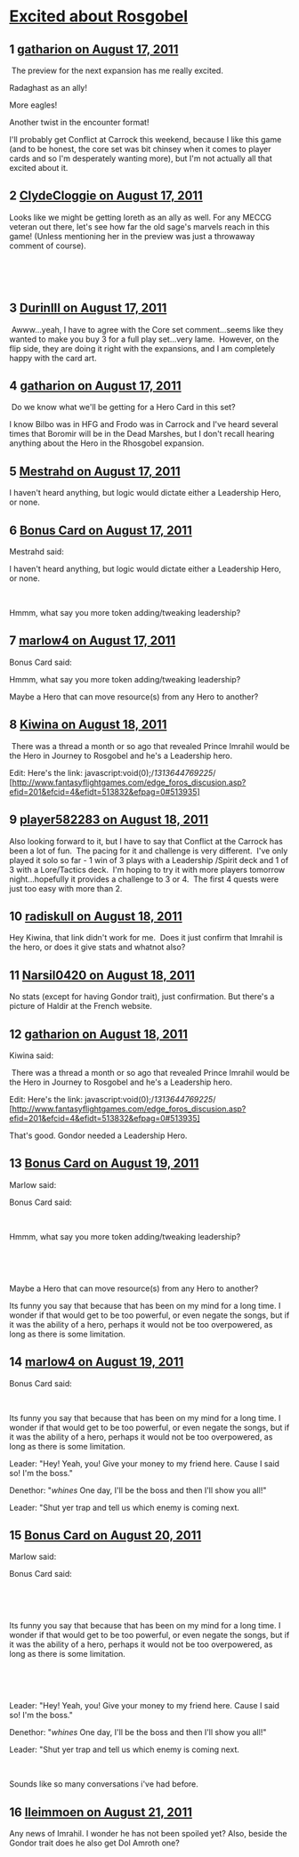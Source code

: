 # [Excited about Rosgobel](https://community.fantasyflightgames.com/topic/51693-excited-about-rosgobel/)

## 1 [gatharion on August 17, 2011](https://community.fantasyflightgames.com/topic/51693-excited-about-rosgobel/?do=findComment&comment=515626)

 The preview for the next expansion has me really excited.

Radaghast as an ally!

More eagles!

Another twist in the encounter format! 

I'll probably get Conflict at Carrock this weekend, because I like this game (and to be honest, the core set was bit chinsey when it comes to player cards and so I'm desperately wanting more), but I'm not actually all that excited about it.

## 2 [ClydeCloggie on August 17, 2011](https://community.fantasyflightgames.com/topic/51693-excited-about-rosgobel/?do=findComment&comment=515733)

Looks like we might be getting Ioreth as an ally as well. For any MECCG veteran out there, let's see how far the old sage's marvels reach in this game! (Unless mentioning her in the preview was just a throwaway comment of course).

 

 

## 3 [DurinIII on August 17, 2011](https://community.fantasyflightgames.com/topic/51693-excited-about-rosgobel/?do=findComment&comment=515880)

 Awww...yeah, I have to agree with the Core set comment...seems like they wanted to make you buy 3 for a full play set...very lame.  However, on the flip side, they are doing it right with the expansions, and I am completely happy with the card art. 

## 4 [gatharion on August 17, 2011](https://community.fantasyflightgames.com/topic/51693-excited-about-rosgobel/?do=findComment&comment=516151)

 Do we know what we'll be getting for a Hero Card in this set?

I know Bilbo was in HFG and Frodo was in Carrock and I've heard several times that Boromir will be in the Dead Marshes, but I don't recall hearing anything about the Hero in the Rhosgobel expansion.

## 5 [Mestrahd on August 17, 2011](https://community.fantasyflightgames.com/topic/51693-excited-about-rosgobel/?do=findComment&comment=516173)

I haven't heard anything, but logic would dictate either a Leadership Hero, or none.

## 6 [Bonus Card on August 17, 2011](https://community.fantasyflightgames.com/topic/51693-excited-about-rosgobel/?do=findComment&comment=516213)

Mestrahd said:

I haven't heard anything, but logic would dictate either a Leadership Hero, or none.



 

Hmmm, what say you more token adding/tweaking leadership?

## 7 [marlow4 on August 17, 2011](https://community.fantasyflightgames.com/topic/51693-excited-about-rosgobel/?do=findComment&comment=516221)

Bonus Card said:

Hmmm, what say you more token adding/tweaking leadership?



Maybe a Hero that can move resource(s) from any Hero to another?

## 8 [Kiwina on August 18, 2011](https://community.fantasyflightgames.com/topic/51693-excited-about-rosgobel/?do=findComment&comment=516277)

 There was a thread a month or so ago that revealed Prince Imrahil would be the Hero in Journey to Rosgobel and he's a Leadership hero.

Edit: Here's the link: javascript:void(0);/*1313644769225*/ [http://www.fantasyflightgames.com/edge_foros_discusion.asp?efid=201&efcid=4&efidt=513832&efpag=0#513935]

## 9 [player582283 on August 18, 2011](https://community.fantasyflightgames.com/topic/51693-excited-about-rosgobel/?do=findComment&comment=516285)

Also looking forward to it, but I have to say that Conflict at the Carrock has been a lot of fun.  The pacing for it and challenge is very different.  I've only played it solo so far - 1 win of 3 plays with a Leadership /Spirit deck and 1 of 3 with a Lore/Tactics deck.  I'm hoping to try it with more players tomorrow night...hopefully it provides a challenge to 3 or 4.  The first 4 quests were just too easy with more than 2. 

## 10 [radiskull on August 18, 2011](https://community.fantasyflightgames.com/topic/51693-excited-about-rosgobel/?do=findComment&comment=516290)

Hey Kiwina, that link didn't work for me.  Does it just confirm that Imrahil is the hero, or does it give stats and whatnot also?

## 11 [Narsil0420 on August 18, 2011](https://community.fantasyflightgames.com/topic/51693-excited-about-rosgobel/?do=findComment&comment=516305)

No stats (except for having Gondor trait), just confirmation. But there's a picture of Haldir at the French website.

## 12 [gatharion on August 18, 2011](https://community.fantasyflightgames.com/topic/51693-excited-about-rosgobel/?do=findComment&comment=516344)

Kiwina said:

 There was a thread a month or so ago that revealed Prince Imrahil would be the Hero in Journey to Rosgobel and he's a Leadership hero.

Edit: Here's the link: javascript:void(0);/*1313644769225*/ [http://www.fantasyflightgames.com/edge_foros_discusion.asp?efid=201&efcid=4&efidt=513832&efpag=0#513935]



That's good. Gondor needed a Leadership Hero.

## 13 [Bonus Card on August 19, 2011](https://community.fantasyflightgames.com/topic/51693-excited-about-rosgobel/?do=findComment&comment=516834)

Marlow said:

Bonus Card said:

 

Hmmm, what say you more token adding/tweaking leadership?

 

 

Maybe a Hero that can move resource(s) from any Hero to another?



Its funny you say that because that has been on my mind for a long time. I wonder if that would get to be too powerful, or even negate the songs, but if it was the ability of a hero, perhaps it would not be too overpowered, as long as there is some limitation.

## 14 [marlow4 on August 19, 2011](https://community.fantasyflightgames.com/topic/51693-excited-about-rosgobel/?do=findComment&comment=517131)

Bonus Card said:

 

Its funny you say that because that has been on my mind for a long time. I wonder if that would get to be too powerful, or even negate the songs, but if it was the ability of a hero, perhaps it would not be too overpowered, as long as there is some limitation.



Leader: "Hey! Yeah, you! Give your money to my friend here. Cause I said so! I'm the boss."

Denethor: "*whines* One day, I'll be the boss and then I'll show you all!"

Leader: "Shut yer trap and tell us which enemy is coming next.

## 15 [Bonus Card on August 20, 2011](https://community.fantasyflightgames.com/topic/51693-excited-about-rosgobel/?do=findComment&comment=517318)

Marlow said:

Bonus Card said:

 

 

Its funny you say that because that has been on my mind for a long time. I wonder if that would get to be too powerful, or even negate the songs, but if it was the ability of a hero, perhaps it would not be too overpowered, as long as there is some limitation.

 

 

Leader: "Hey! Yeah, you! Give your money to my friend here. Cause I said so! I'm the boss."

Denethor: "*whines* One day, I'll be the boss and then I'll show you all!"

Leader: "Shut yer trap and tell us which enemy is coming next.



 

Sounds like so many conversations i've had before.

## 16 [lleimmoen on August 21, 2011](https://community.fantasyflightgames.com/topic/51693-excited-about-rosgobel/?do=findComment&comment=517673)

Any news of Imrahil. I wonder he has not been spoiled yet? Also, beside the Gondor trait does he also get Dol Amroth one?

